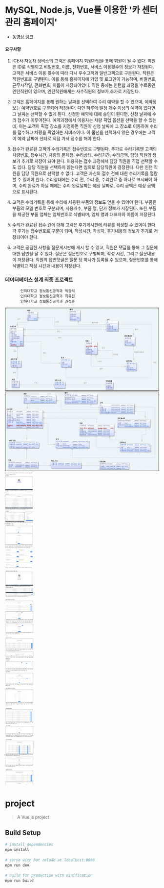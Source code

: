 # MySQL, Node.js, Vue를 이용한 '카 센터 관리 홈페이지'
* [동영상 링크](https://www.youtube.com/watch?v=Ac3FZgG-5a8 "유튜브")  

#### 요구사항
1. ICE사 자동차 정비소의 고객은 홈페이지 회원가입을 통해 회원이 될 수 있다. 회원은 ID로 식별되고 비밀번호, 이름, 전화번호, 서비스 이용횟수의 정보가 저장된다. 고객은 서비스 이용 횟수에 따라 다시 우수고객과 일반고객으로 구분된다.
직원은 직원번호로 구별된다. 이를 통해 홈페이지에 가입 및 로그인이 가능하며, 비밀번호, 근무시작일, 전화번호, 이름이 저장되어있다. 직원 중에는 인턴쉽 과정을 수료중인 인턴직원이 있으며, 인턴직원에게는 사수직원의 정보가 추가로 저장된다.

2. 고객은 홈페이지를 통해 원하는 날짜를 선택하여 수리 예약을 할 수 있으며, 예약정보는 예약번호로 구분되어 저장된다. 다만 하루에 일정 개수 이상의 예약이 있다면 그 날짜는 선택할 수 없게 된다. 신청한 예약에 대해 승인이 된다면, 신청 날짜에 수리 접수가 이루어진다. 예약과정에서 이용자는 차량 픽업 옵션을 선택을 할 수 있는데, 이는 고객이 픽업 장소를 지정하면 직원이 신청 날짜에 그 장소로 이동하여 수리를 접수하고 차량을 픽업하는 서비스이다. 이 옵션을 선택하지 않은 경우에는 고객이 예약 날짜에 센터로 직접 가서 접수를 해야 한다.

3. 접수가 완료된 고객의 수리기록은 접수번호로 구별된다. 추가로 수리기록엔 고객의 차량번호, 접수시간, 차량의 문제점, 수리상태, 수리기간, 수리금액, 담당 직원의 정보가 추가로 저장이 돼야 한다.  이용자는 접수 과정에서 담당 직원을 직접 선택할 수도 있다. 담당 직원을 선택하지 않는다면 임의로 담당직원이 결정된다. 다만 인턴 직원을 담당 직원으로 선택할 수 없다.
고객은 자신의 접수 건에 대한 수리기록을 열람할 수 있어야 한다.
수리상태에는 수리 전, 수리 중, 수리완료 중 하나로 표시돼야 하며, 수리 완료가 아닐 때에는 수리 완료날짜는 예상 날짜로, 수리 금액은 예상 금액으로 표시된다. 

4. 고객은 수리기록을 통해 수리에 사용된 부품의 정보도 얻을 수 있어야 한다. 부품은 부품의 모델 번호로 구분되며, 사용개수, 부품 명, 단가 정보가 저장된다. 또한 부품을 제공한 부품 업체는 업체번호로 식별되며, 업체 명과 대표자의 이름이 저장된다.

5. 수리가 완료된 접수 건에 대해 고객은 후기게시판에 리뷰를 작성할 수 있어야 한다. 각 후기는 접수번호로 구분이 되며, 작성시간, 작성자, 후기내용의 정보가 추가로 저장되어야 한다.

6. 고객은 궁금한 사항을 질문게시판에 게시 할 수 있고, 직원은 댓글을 통해 그 질문에 대한 답변을 달 수 있다. 질문은 질문번호로 구별되며, 작성 시간, 그리고 질문내용이 저장된다. 
직원의 답변댓글은 질문 당 하나가 등록될 수 있으며, 질문번호를 통해 식별되고 작성 시간과 내용이 저장된다. 


### 데이터베이스 설계 최종 프로젝트

           인하대학교 정보통신공학과 박광석  
           인하대학교 정보통신공학과 최유진  
           인하대학교 정보통신공학과 권정훈  

![image](./설명1.png)    
![image](./설명2.png)  
![image](./설명3.png)  



# project

> A Vue.js project

## Build Setup

``` bash
# install dependencies
npm install

# serve with hot reload at localhost:8080
npm run dev

# build for production with minification
npm run build  

  
